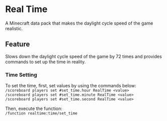 # Real Time

A Minecraft data pack that makes the daylight cycle speed of the game realistic.

## Feature

Slows down the daylight cycle speed of the game by 72 times and provides commands to set up the time in reality.

### Time Setting

To set the time, first, set values by using the commands below:  
`/scoreboard players set #set_time.hour RealTime <value>`  
`/scoreboard players set #set_time.minute RealTime <value>`  
`/scoreboard players set #set_time.second RealTime <value>`

Then, execute the function:  
`/function realtime:time/set_time`
